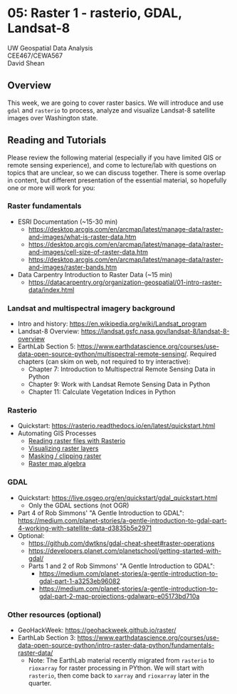 # 05: Raster 1 - rasterio, GDAL, Landsat-8

UW Geospatial Data Analysis  
CEE467/CEWA567  
David Shean  

## Overview
This week, we are going to cover raster basics.  We will introduce and use `gdal` and `rasterio` to process, analyze and visualize Landsat-8 satellite images over Washington state.

## Reading and Tutorials
Please review the following material (especially if you have limited GIS or remote sensing experience), and come to lecture/lab with questions on topics that are unclear, so we can discuss together.  There is some overlap in content, but different presentation of the essential material, so hopefully one or more will work for you:

### Raster fundamentals
* ESRI Documentation (~15-30 min)
    * https://desktop.arcgis.com/en/arcmap/latest/manage-data/raster-and-images/what-is-raster-data.htm
    * https://desktop.arcgis.com/en/arcmap/latest/manage-data/raster-and-images/cell-size-of-raster-data.htm
    * https://desktop.arcgis.com/en/arcmap/latest/manage-data/raster-and-images/raster-bands.htm
* Data Carpentry Introduction to Raster Data (~15 min)
    * https://datacarpentry.org/organization-geospatial/01-intro-raster-data/index.html

### Landsat and multispectral imagery background
* Intro and history: https://en.wikipedia.org/wiki/Landsat_program
* Landsat-8 Overview: https://landsat.gsfc.nasa.gov/landsat-8/landsat-8-overview
* EarthLab Section 5: https://www.earthdatascience.org/courses/use-data-open-source-python/multispectral-remote-sensing/. Required chapters (can skim on web, not required to try interactive):
    * Chapter 7: Introduction to Multispectral Remote Sensing Data in Python
    * Chapter 9: Work with Landsat Remote Sensing Data in Python
    * Chapter 11: Calculate Vegetation Indices in Python

### Rasterio
* Quickstart: https://rasterio.readthedocs.io/en/latest/quickstart.html
* Automating GIS Processes
    * [Reading raster files with Rasterio](https://autogis-site.readthedocs.io/en/latest/notebooks/Raster/reading-raster.html)
    * [Visualizing raster layers](https://autogis-site.readthedocs.io/en/latest/notebooks/Raster/plotting-raster.html)
    * [Masking / clipping raster](https://autogis-site.readthedocs.io/en/latest/notebooks/Raster/clipping-raster.html)
    * [Raster map algebra](https://autogis-site.readthedocs.io/en/latest/notebooks/Raster/raster-map-algebra.html)

### GDAL
* Quickstart: https://live.osgeo.org/en/quickstart/gdal_quickstart.html
    * Only the GDAL sections (not OGR) 
* Part 4 of Rob Simmons' "A Gentle Introduction to GDAL": https://medium.com/planet-stories/a-gentle-introduction-to-gdal-part-4-working-with-satellite-data-d3835b5e2971
* Optional:
    * https://github.com/dwtkns/gdal-cheat-sheet#raster-operations
    * https://developers.planet.com/planetschool/getting-started-with-gdal/
    * Parts 1 and 2 of Rob Simmons' "A Gentle Introduction to GDAL":
        * https://medium.com/planet-stories/a-gentle-introduction-to-gdal-part-1-a3253eb96082
        * https://medium.com/planet-stories/a-gentle-introduction-to-gdal-part-2-map-projections-gdalwarp-e05173bd710a

### Other resources (optional)
* GeoHackWeek: https://geohackweek.github.io/raster/
* EarthLab Section 3: https://www.earthdatascience.org/courses/use-data-open-source-python/intro-raster-data-python/fundamentals-raster-data/
    * Note: The EarthLab material recently migrated from `rasterio` to `rioxarray` for raster processing in PYthon. We will start with `rasterio`, then come back to `xarray` and `rioxarray` later in the quarter.

